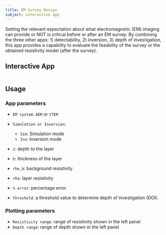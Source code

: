 ```yaml
---
title: EM Survey Design
subject: interactive app
---
```


Setting the relevant expectation about what electromagnetic (EM) imaging can provide or NOT is critical before or after an EM survey.
By combining the three other apps: 1) detectability, 2) inversion, 3) depth of investigation, this app provides a capability to evaluate the feasbility of the survey or the obtained resistivity model (after the survey). 

## Interactive App

```{figure} #app-survey-design
```

## Usage

### App parameters

- `EM system`: `AEM` or `tTEM`
- `Simulation or Inversion`:

  - `Sim`: Simulation mode
  - `Inv`: Inversion mode

- `z`: depth to the layer
- `h`: thickness of the layer
- `rho_b`: background resistivity
- `rho`: layer resistivity
- `% error`: percentage error
- `threshold`: a threshold value to determine depth of investigation (DOI). 

### Plotting parameters

- `Resistivity range`: range of resistivity shown in the left panel
- `Depth range`: range of depth shown in the left panel
